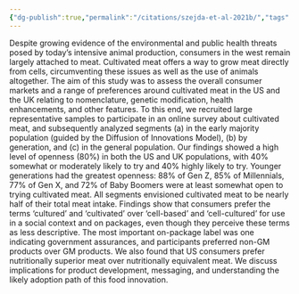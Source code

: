 ```yaml
---
{"dg-publish":true,"permalink":"/citations/szejda-et-al-2021b/","tags":["cultivated_meat","consumer_attitudes"],"created":"2025-10-22T22:38:37.431+01:00","updated":"2025-10-22T22:38:37.431+01:00"}
---
```


Despite growing evidence of the environmental and public health threats posed by today’s intensive animal production, consumers in the west remain largely attached to meat. Cultivated meat offers a way to grow meat directly from cells, circumventing these issues as well as the use of animals altogether. The aim of this study was to assess the overall consumer markets and a range of preferences around cultivated meat in the US and the UK relating to nomenclature, genetic modification, health enhancements, and other features. To this end, we recruited large representative samples to participate in an online survey about cultivated meat, and subsequently analyzed segments (a) in the early majority population (guided by the Diffusion of Innovations Model), (b) by generation, and (c) in the general population. Our findings showed a high level of openness (80%) in both the US and UK populations, with 40% somewhat or moderately likely to try and 40% highly likely to try. Younger generations had the greatest openness: 88% of Gen Z, 85% of Millennials, 77% of Gen X, and 72% of Baby Boomers were at least somewhat open to trying cultivated meat. All segments envisioned cultivated meat to be nearly half of their total meat intake. Findings show that consumers prefer the terms ‘cultured’ and ‘cultivated’ over ‘cell-based’ and ‘cell-cultured’ for use in a social context and on packages, even though they perceive these terms as less descriptive. The most important on-package label was one indicating government assurances, and participants preferred non-GM products over GM products. We also found that US consumers prefer nutritionally superior meat over nutritionally equivalent meat. We discuss implications for product development, messaging, and understanding the likely adoption path of this food innovation.